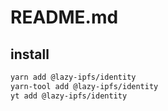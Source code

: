 # README.md

    

## install

```bash
yarn add @lazy-ipfs/identity
yarn-tool add @lazy-ipfs/identity
yt add @lazy-ipfs/identity
```

